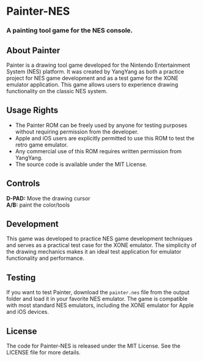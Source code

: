 # Painter-NES
### A painting tool game for the NES console.

## About Painter
Painter is a drawing tool game developed for the Nintendo Entertainment System (NES) platform. It was created by YangYang as both a practice project for NES game development and as a test game for the XONE emulator application. This game allows users to experience drawing functionality on the classic NES system.

## Usage Rights
- The Painter ROM can be freely used by anyone for testing purposes without requiring permission from the developer.
- Apple and iOS users are explicitly permitted to use this ROM to test the retro game emulator.
- Any commercial use of this ROM requires written permission from YangYang.
- The source code is available under the MIT License.

## Controls
**D-PAD:** Move the drawing cursor  
**A/B:** paint the color/tools  

## Development
This game was developed to practice NES game development techniques and serves as a practical test case for the XONE emulator. The simplicity of the drawing mechanics makes it an ideal test application for emulator functionality and performance.

## Testing
If you want to test Painter, download the `painter.nes` file from the output folder and load it in your favorite NES emulator. The game is compatible with most standard NES emulators, including the XONE emulator for Apple and iOS devices.

## License
The code for Painter-NES is released under the MIT License. See the LICENSE file for more details.
